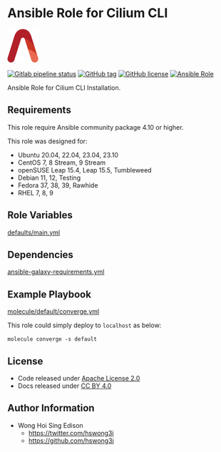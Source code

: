 # Ansible Role for Cilium CLI

<a href="https://alvistack.com" title="AlviStack" target="_blank"><img src="/alvistack.svg" height="75" alt="AlviStack"></a>

[![Gitlab pipeline status](https://img.shields.io/gitlab/pipeline/alvistack/ansible-role-cilium/master)](https://gitlab.com/alvistack/ansible-role-cilium/-/pipelines)
[![GitHub tag](https://img.shields.io/github/tag/alvistack/ansible-role-cilium.svg)](https://github.com/alvistack/ansible-role-cilium/tags)
[![GitHub license](https://img.shields.io/github/license/alvistack/ansible-role-cilium.svg)](https://github.com/alvistack/ansible-role-cilium/blob/master/LICENSE)
[![Ansible Role](https://img.shields.io/badge/galaxy-alvistack.cilium-blue.svg)](https://galaxy.ansible.com/alvistack/cilium)

Ansible Role for Cilium CLI Installation.

## Requirements

This role require Ansible community package 4.10 or higher.

This role was designed for:

-   Ubuntu 20.04, 22.04, 23.04, 23.10
-   CentOS 7, 8 Stream, 9 Stream
-   openSUSE Leap 15.4, Leap 15.5, Tumbleweed
-   Debian 11, 12, Testing
-   Fedora 37, 38, 39, Rawhide
-   RHEL 7, 8, 9

## Role Variables

[defaults/main.yml](defaults/main.yml)

## Dependencies

[ansible-galaxy-requirements.yml](ansible-galaxy-requirements.yml)

## Example Playbook

[molecule/default/converge.yml](molecule/default/converge.yml)

This role could simply deploy to `localhost` as below:

    molecule converge -s default

## License

-   Code released under [Apache License 2.0](LICENSE)
-   Docs released under [CC BY 4.0](http://creativecommons.org/licenses/by/4.0/)

## Author Information

-   Wong Hoi Sing Edison
    -   <https://twitter.com/hswong3i>
    -   <https://github.com/hswong3i>
